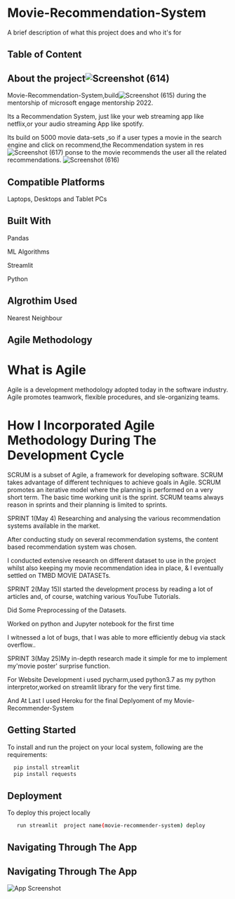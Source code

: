
# Movie-Recommendation-System

A brief description of what this project does and who it's for


## Table of Content

## About the project![Screenshot (614)](https://user-images.githubusercontent.com/98551275/170883310-3b97e91c-1ecd-4672-856d-153272aa0a72.png)

Movie-Recommendation-System,build![Screenshot (615)](https://user-images.githubusercontent.com/98551275/170883327-933e2bb9-f3ba-4443-8728-83dfd74f3946.png)
 during the mentorship of microsoft engage mentorship 2022.

Its a Recommendation System, just like your web streaming app like netflix,or your audio streaming App like spotify.

Its build on 5000 movie data-sets ,so if a user types a movie in the search engine and click on recommend,the Recommendation system in res![Screenshot (617)](https://user-images.githubusercontent.com/98551275/170883330-db0b770b-6c2f-4548-911a-f96d2bcafd46.png)
ponse to the movie recommends the user all the related recommendations.
![Screenshot (616)](https://user-images.githubusercontent.com/98551275/170883328-bd0165de-e337-4cf6-87b4-01dc43a526ce.png)

## Compatible Platforms
Laptops, Desktops and Tablet PCs
## Built With

Pandas

ML Algorithms

Streamlit

Python
## Algrothim Used

Nearest Neighbour
## Agile Methodology
# What is Agile

Agile is a development methodology adopted today in the software industry. Agile promotes teamwork, flexible procedures, and sle-organizing teams.

# How I Incorporated Agile Methodology During The Development Cycle

SCRUM is a subset of Agile, a framework for developing software. SCRUM takes advantage of different techniques to achieve goals in Agile. SCRUM promotes an iterative model where the planning is performed on a very short term. The basic time working unit is the sprint. SCRUM teams always reason in sprints and their planning is limited to sprints.

SPRINT 1(May 4)
Researching and analysing the various recommendation systems available in the market.

After conducting study on several recommendation systems, the content based   recommendation system was chosen.

I conducted extensive research on different dataset to use in the project whilst also keeping my movie recommendation idea in place, & I eventually settled on TMBD  MOVIE DATASETs.

SPRINT 2(May 15)I started the development process by reading a lot of articles and, of course, watching various YouTube Tutorials.

Did Some Preprocessing of the Datasets.

Worked on python and Jupyter notebook for the first time

I witnessed a lot of bugs, that I was able to more efficiently debug via stack overflow..

SPRINT 3(May 25)My in-depth research made it simple for me to implement my'movie poster' surprise function.

For Website Development i used pycharm,used python3.7 as my python interpretor,worked on streamlit library for the very first time.

And At Last I used Heroku for the final Deplyoment of my Movie-Recommender-System




##  Getting Started

To install and run the project on your local system, following are the requirements:


```bash
  pip install streamlit
  pip install requests
```
    
## Deployment

To deploy this project locally

```bash
   run streamlit  project name(movie-recommender-system) deploy
```


## Navigating Through The App

## Navigating Through The App

![App Screenshot](https://github.com/vaishali011yadav/Microsoft_engage_project/issues/1)

